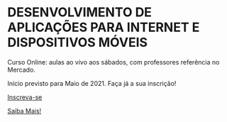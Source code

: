 # DESENVOLVIMENTO DE APLICAÇÕES PARA INTERNET E DISPOSITIVOS MÓVEIS

Curso Online: aulas ao vivo aos sábados, com professores referência no Mercado.

Início previsto para Maio de 2021. Faça já a sua inscrição!

[Inscreva-se](https://webdev.alfaumuarama.edu.br/#inscricao)

[Saiba Mais!](https://webdev.alfaumuarama.edu.br/#sobre)